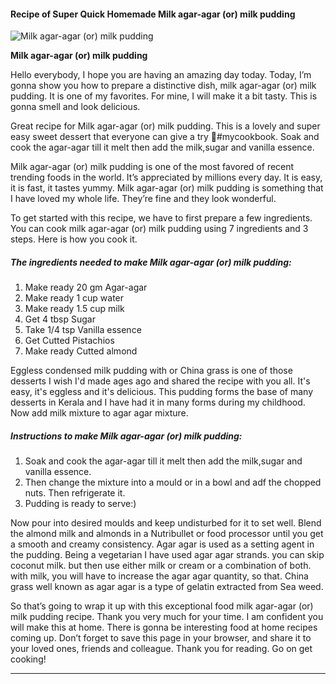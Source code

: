             

#### Recipe of Super Quick Homemade Milk agar-agar (or) milk pudding

![Milk agar-agar (or) milk pudding](https://img-global.cpcdn.com/recipes/65b59c69fa95ceb2/751x532cq70/milk-agar-agar-or-milk-pudding-recipe-main-photo.jpg)

**Milk agar-agar (or) milk pudding**

Hello everybody, I hope you are having an amazing day today. Today, I’m gonna show you how to prepare a distinctive dish, milk agar-agar (or) milk pudding. It is one of my favorites. For mine, I will make it a bit tasty. This is gonna smell and look delicious.

Great recipe for Milk agar-agar (or) milk pudding. This is a lovely and super easy sweet dessert that everyone can give a try 🍮#mycookbook. Soak and cook the agar-agar till it melt then add the milk,sugar and vanilla essence.

Milk agar-agar (or) milk pudding is one of the most favored of recent trending foods in the world. It’s appreciated by millions every day. It is easy, it is fast, it tastes yummy. Milk agar-agar (or) milk pudding is something that I have loved my whole life. They’re fine and they look wonderful.

To get started with this recipe, we have to first prepare a few ingredients. You can cook milk agar-agar (or) milk pudding using 7 ingredients and 3 steps. Here is how you cook it.

##### The ingredients needed to make Milk agar-agar (or) milk pudding:

1.  Make ready 20 gm Agar-agar
2.  Make ready 1 cup water
3.  Make ready 1.5 cup milk
4.  Get 4 tbsp Sugar
5.  Take 1/4 tsp Vanilla essence
6.  Get Cutted Pistachios
7.  Make ready Cutted almond

Eggless condensed milk pudding with or China grass is one of those desserts I wish I'd made ages ago and shared the recipe with you all. It's easy, it's eggless and it's delicious. This pudding forms the base of many desserts in Kerala and I have had it in many forms during my childhood. Now add milk mixture to agar agar mixture.

##### Instructions to make Milk agar-agar (or) milk pudding:

1.  Soak and cook the agar-agar till it melt then add the milk,sugar and vanilla essence.
2.  Then change the mixture into a mould or in a bowl and adf the chopped nuts. Then refrigerate it.
3.  Pudding is ready to serve:)

Now pour into desired moulds and keep undisturbed for it to set well. Blend the almond milk and almonds in a Nutribullet or food processor until you get a smooth and creamy consistency. Agar agar is used as a setting agent in the pudding. Being a vegetarian I have used agar agar strands. you can skip coconut milk. but then use either milk or cream or a combination of both. with milk, you will have to increase the agar agar quantity, so that. China grass well known as agar agar is a type of gelatin extracted from Sea weed.

So that’s going to wrap it up with this exceptional food milk agar-agar (or) milk pudding recipe. Thank you very much for your time. I am confident you will make this at home. There is gonna be interesting food at home recipes coming up. Don’t forget to save this page in your browser, and share it to your loved ones, friends and colleague. Thank you for reading. Go on get cooking!

* * *